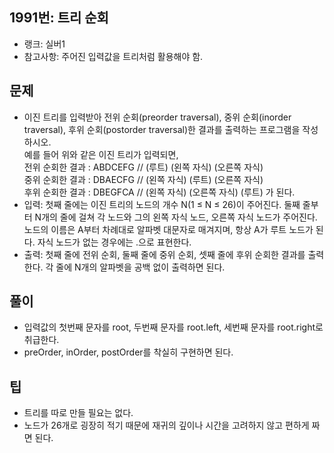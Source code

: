 <h2>1991번: 트리 순회</h2>
<ul>
  <li>랭크: 실버1</li>
  <li>참고사항: 주어진 입력값을 트리처럼 활용해야 함.</li>
</ul>
<h2>문제</h2>
<ul>
  <li>이진 트리를 입력받아 전위 순회(preorder traversal), 중위 순회(inorder traversal), 후위 순회(postorder traversal)한 결과를 출력하는 프로그램을 작성하시오.<br>
    예를 들어 위와 같은 이진 트리가 입력되면,<br>
    전위 순회한 결과 : ABDCEFG // (루트) (왼쪽 자식) (오른쪽 자식)<br>
    중위 순회한 결과 : DBAECFG // (왼쪽 자식) (루트) (오른쪽 자식)<br>
    후위 순회한 결과 : DBEGFCA // (왼쪽 자식) (오른쪽 자식) (루트)
    가 된다.</li>
  <li>입력: 첫째 줄에는 이진 트리의 노드의 개수 N(1 ≤ N ≤ 26)이 주어진다. 둘째 줄부터 N개의 줄에 걸쳐 각 노드와 그의 왼쪽 자식 노드, 오른쪽 자식 노드가 주어진다. 노드의 이름은 A부터 차례대로 알파벳 대문자로 매겨지며, 항상 A가 루트 노드가 된다. 자식 노드가 없는 경우에는 .으로 표현한다.</li>
  <li>출력: 첫째 줄에 전위 순회, 둘째 줄에 중위 순회, 셋째 줄에 후위 순회한 결과를 출력한다. 각 줄에 N개의 알파벳을 공백 없이 출력하면 된다.</li>
</ul>
<h2>풀이</h2>
<ul>
  <li>입력값의 첫번째 문자를 root, 두번째 문자를 root.left, 세번째 문자를 root.right로 취급한다.</li>
  <li>preOrder, inOrder, postOrder를 착실히 구현하면 된다.</li>
</ul>
<h2>팁</h2>
<ul>
  <li>트리를 따로 만들 필요는 없다.</li>
  <li>노드가 26개로 굉장히 적기 때문에 재귀의 깊이나 시간을 고려하지 않고 편하게 짜면 된다.</li>
</ul>
